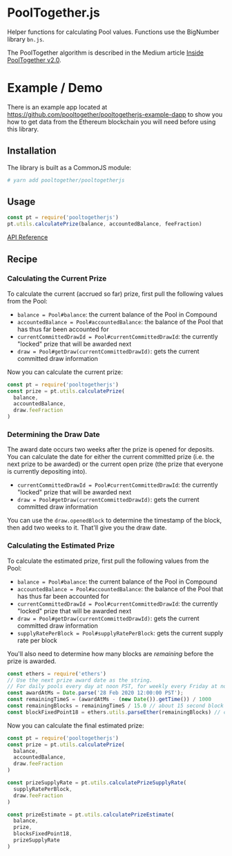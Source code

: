 # PoolTogether.js

Helper functions for calculating Pool values.  Functions use the BigNumber library `bn.js`.

The PoolTogether algorithm is described in the Medium article [Inside PoolTogether v2.0](https://medium.com/pooltogether/inside-pooltogether-v2-0-e7d0e1b90a08).

# Example / Demo

There is an example app located at https://github.com/pooltogether/pooltogetherjs-example-dapp to show you how to get data from the Ethereum blockchain you will need before using this library.

## Installation

The library is built as a CommonJS module:

```bash
# yarn add pooltogether/pooltogetherjs
```

## Usage

```javascript
const pt = require('pooltogetherjs')
pt.utils.calculatePrize(balance, accountedBalance, feeFraction)
```

[API Reference](https://pooltogether.github.io/pooltogetherjs/)

## Recipe

### Calculating the Current Prize

To calculate the current (accrued so far) prize, first pull the following values from the Pool:

- `balance = Pool#balance`: the current balance of the Pool in Compound
- `accountedBalance = Pool#accountedBalance`: the balance of the Pool that has thus far been accounted for
- `currentCommittedDrawId = Pool#currentCommittedDrawId`: the currently "locked" prize that will be awarded next
- `draw = Pool#getDraw(currentCommittedDrawId)`: gets the current committed draw information

Now you can calculate the current prize:

```javascript
const pt = require('pooltogetherjs')
const prize = pt.utils.calculatePrize(
  balance,
  accountedBalance,
  draw.feeFraction
)
```

### Determining the Draw Date

The award date occurs two weeks after the prize is opened for deposits.  You can calculate the date for either the current committed prize (i.e. the next prize to be awarded) or the current open prize (the prize that everyone is currently depositing into).

- `currentCommittedDrawId = Pool#currentCommittedDrawId`: the currently "locked" prize that will be awarded next
- `draw = Pool#getDraw(currentCommittedDrawId)`: gets the current committed draw information

You can use the `draw.openedBlock` to determine the timestamp of the block, then add two weeks to it.  That'll give you the draw date.

### Calculating the Estimated Prize

To calculate the estimated prize, first pull the following values from the Pool:

- `balance = Pool#balance`: the current balance of the Pool in Compound
- `accountedBalance = Pool#accountedBalance`: the balance of the Pool that has thus far been accounted for
- `currentCommittedDrawId = Pool#currentCommittedDrawId`: the currently "locked" prize that will be awarded next
- `draw = Pool#getDraw(currentCommittedDrawId)`: gets the current committed draw information
- `supplyRatePerBlock = Pool#supplyRatePerBlock`: gets the current supply rate per block

You'll also need to determine how many blocks are *remaining* before the prize is awarded.

```javascript
const ethers = require('ethers')
// Use the next prize award date as the string.
// For daily pools every day at noon PST, for weekly every Friday at noon PST.
const awardAtMs = Date.parse('28 Feb 2020 12:00:00 PST');
const remainingTimeS = (awardAtMs - (new Date()).getTime()) / 1000
const remainingBlocks = remainingTimeS / 15.0 // about 15 second block periods
const blockFixedPoint18 = ethers.utils.parseEther(remainingBlocks) // convert to fixed point 18 for fractional blocks
```

Now you can calculate the final estimated prize:

```javascript
const pt = require('pooltogetherjs')
const prize = pt.utils.calculatePrize(
  balance,
  accountedBalance,
  draw.feeFraction
)

const prizeSupplyRate = pt.utils.calculatePrizeSupplyRate(
  supplyRatePerBlock,
  draw.feeFraction
)

const prizeEstimate = pt.utils.calculatePrizeEstimate(
  balance,
  prize,
  blocksFixedPoint18,
  prizeSupplyRate
)
```
